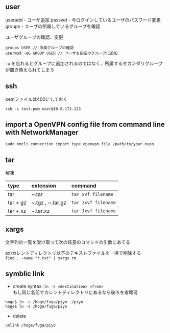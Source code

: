 ## user
useradd - ユーザ追加
passwd - 今ログインしているユーザのパスワード変更
groups - ユーザの所属しているグループを確認

ユーザグループの確認、変更
```
groups USER // 所属グループの確認
usermod -aG GROUP USER // ユーザを指定のグループに追加
```
`-a` を忘れるとグループに追加されるのではなく、所属するセカンダリグループが置き換えられてしまう

## ssh
pemファイルは400にしておく
```
ssh -i test.pem user@10.8.172.123
```

##  import a OpenVPN config file from command line with NetworkManager
`sudo nmcli connection import type openvpn file /path/to/your.ovpn`

## tar 
解凍

| type     | extension        | command             |
|:---------|:-----------------|:--------------------|
| tar      | ~.tar            | `tar xvf filename`  |
| tar + gz | ~.tgz , ~.tar.gz | `tar zxvf filename` |
| tar + xz | ~.tar.xz         | `tar Jxvf filename` |

## xargs
文字列の一覧を受け取って次の任意のコマンドの引数にあてる

ex)カレントディレクトリ以下のテキストファイルを一括で削除する  
`find . -name "*.txt" | xargs rm`

## symblic link 
- create
syntax: `ln -s <destination> <from>`  
もし同じ名前でカレントディレクトリにあるなら後ろを省略可
```
hoge$ ln -s /hoge/fuga/piyo ./piyo
hoge$ ln -s /hoge/fuga/piyo
```

- delete
```
unlink /hoge/fuga/piyo
```
